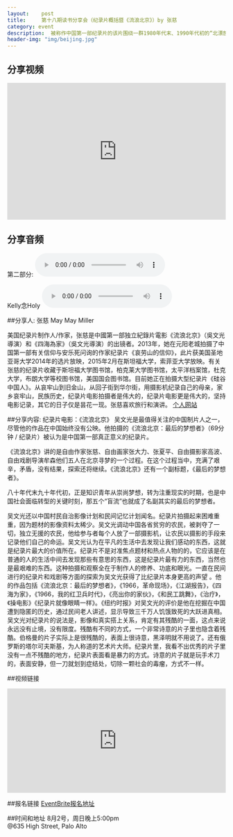 ```yaml
---
layout:    post
title:     第十八期读书分享会（纪录片概括暨《流浪北京》）by 张慈 
category: event 
description:  被称作中国第一部纪录片的该片围绕一群1980年代末、1990年代初的“北漂族”（当时被称作“盲流”）展开，这群人中有作家有画家也有导演，尽管各有离开生活多年的家乡的原因，他们来到北京却都是为了追求更为纯粹的艺术理想，然而，他们迎上的更多是尴尬的现实，表面上他们都很乐观，那是因为他们不愿告诉别人难以承受的生命之重。
header-img: "img/beijing.jpg"
---
```

## 分享视频 

<iframe width="100%" height="315" src="https://www.youtube.com/embed/videoseries?list=PLbwb8x7jMTXJFOVnjBSy4L2pvKfBfek0n" frameborder="0" allowfullscreen></iframe>

## 分享音频

第二部分:
<audio controls="controls">
   <source src="{{site.www-data-url}}/audio/2015-08-02-zhangci-2.mp3" type="audio/mpeg">
 Your browser does not support the audio element.
</audio>

Kelly念Holy
<audio controls="controls">
   <source src="{{site.www-data-url}}/audio/2015-08-02-kelly-holy.mp3" type="audio/mpeg">
 Your browser does not support the audio element.
</audio>

##分享人: 张慈 May May Miller 

美国纪录片制作人/作家，张慈是中國第一部独立紀錄片電影《流浪北京》（吳文光導演）和《四海為家》（吳文光導演）的出镜者。2013年，她在元阳老城拍摄了中国第一部有关信仰与安乐死问询的作家纪录片《哀劳山的信仰》，此片获美国圣地亚哥大学2014年的选片放映，2015年2月在斯坦福大学，索菲亚大学放映。有关张慈的纪录片收藏于斯坦福大学图书馆，柏克莱大学图书馆，太平洋档案馆，杜克大学，布朗大学等校图书馆，美国国会图书馆。目前她正在拍摄大型纪录片《硅谷中国人》。从哀牢山到旧金山，从回子街到华尔街，用摄影机纪录自己的母亲，家乡哀牢山，民族历史，纪录片电影拍摄者是伟大的，纪录片电影更是伟大的，坚持电影记录，其它的日子仅是昙花一现。张慈喜欢旅行和演讲。
[个人网站](http://maymaystudio.com/index.html)

##分享内容: 纪录片电影：《流浪北京》
吴文光是最值得关注的中国制片人之一，尽管他的作品在中国始终没有公映。他拍摄的《流浪北京：最后的梦想者》（69分钟 / 纪录片）被认为是中国第一部真正意义的纪录片。

《流浪北京》讲的是自由作家张慈、自由画家张大力、张夏平、自由摄影家高波、自由戏剧导演牟森他们五人在北京寻梦的一个过程。在这个过程当中，充满了艰辛，矛盾，没有结果，探索还将继续。《流浪北京》还有一个副标题，《最后的梦想者》。

八十年代末九十年代初，正是知识青年从崇尚梦想，转为注重现实的时期，也是中国社会面临转型的关键时刻，那五个“盲流”也就成了名副其实的最后的梦想者。

吴文光还以中国村民自治影像计划和民间记忆计划闻名。纪录片拍摄起来困难重重，因为题材的影像资料太稀少。吴文光调动中国各省贫穷的农民，被剥夺了一切，独立无援的农民，他给参与者每个人放了一部摄影机，让农民以摄影的手段来记录他们自己的命运。吴文光认为在平凡的生活中去发现让我们感动的东西，这就是纪录片最大的价值所在。纪录片不是对准焦点题材和热点人物的的，它应该是在普通的人的生活中间去发现那些有意思的东西，这是纪录片最有力的东西，当然也是最艰难的东西。这种拍摄和观察全在于制作人的修养、功底和眼光。一直在民间进行的纪录片和戏剧等方面的探索为吴文光获得了比纪录片本身更高的声望 。他的作品包括《流浪北京：最后的梦想者》，《1966，革命现场》，《江湖报告》，《四海为家》，《1966，我的红卫兵时代》，《亮出你的家伙》，《和民工跳舞》，《治疗》，《操电影》《纪录片就像眼睛一样》。《纽约时报》对吴文光的评价是他在挖掘在中国遭到隐匿的历史，通过民间老人讲述，显示导致三千万人饥饿致死的大跃进真相。吴文光对纪录片的说法是，影像和真实搭上关系，肯定有其残酷的一面，这点来说永远没有止境，没有限度。残酷有不同的方式，一个非常诗意的片子里也隐含着残酷。伯格曼的片子实际上是很残酷的，表面上很诗意，黑泽明就不用说了。还有俄罗斯的塔尔可夫斯基，为人称道的艺术片大师。纪录片里，我看不出优秀的片子里没有一点不残酷的地方，纪录片表面看是暴力的方式。诗意的片子就是玩手术刀的，表面安静，但一刀就划到症结处，切除一颗社会的毒瘤，方式不一样。

##视频链接
<iframe width="100%" height="240" src="https://www.youtube.com/embed/zsIOo6CsUw4" frameborder="0" allowfullscreen></iframe>
<br>

##报名链接
[EventBrite报名地址](http://www.eventbrite.com/e/17915541868)

##时间和地址
8月2号，周日晚上5:00pm <br>
@635 High Street, Palo Alto

